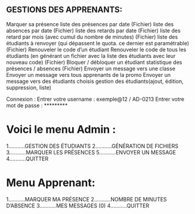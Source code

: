 ## GESTIONS DES APPRENANTS:
Marquer sa présence
liste des présences par date (Fichier)
liste des absences par date (Fichier)
liste des retards par date (Fichier)
liste des retard par mois (avec cumul du nombre de minutes) (Fichier)
liste des étudiants à renvoyer (qui dépassent le quota. ce dernier est paramétrable) (Fichier)
Renouveler le code d’un étudiant
Renouveler le code de tous les étudiants (en générant un fichier avec la liste des étudiants avec leur nouveau code) (Fichier)
Bloquer / débloquer un étudiant
statistique des présences / absences  (Fichier)
Envoyer un message vers une classe
Envoyer un message vers tous apprenants de la promo
Envoyer un message vers des étudiants choisis
gestion des étudiants(ajout, édition, suppression, liste)

Connexion :
Entrer votre username : exemple@12 / AD-0213
Entrer votre mot de passe : *********

# Voici le menu Admin :
1………..GESTION DES ÉTUDIANTS
2………..GÉNÉRATION DE FICHIERS
3………..MARQUER LES PRÉSENCES
5………..ENVOYER UN MESSAGE
4………..QUITTER

# Menu Apprenant:
1………..MARQUER MA PRÉSENCE
2………..NOMBRE DE MINUTES D’ABSENCE
3………..MES MESSAGES (0)
4………..QUITTER
 